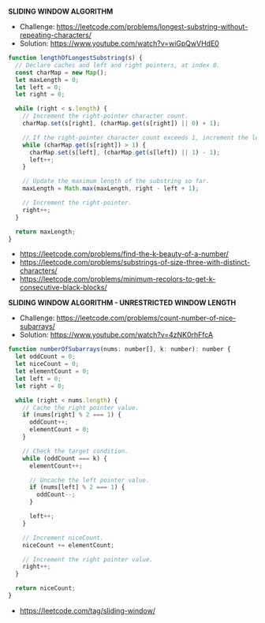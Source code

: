 **SLIDING WINDOW ALGORITHM**
* Challenge: https://leetcode.com/problems/longest-substring-without-repeating-characters/
* Solution: https://www.youtube.com/watch?v=wiGpQwVHdE0

```js
function lengthOfLongestSubstring(s) {
  // Declare caches and left and right pointers, at index 0.
  const charMap = new Map();
  let maxLength = 0;
  let left = 0;
  let right = 0;

  while (right < s.length) {
    // Increment the right-pointer character count.
    charMap.set(s[right], (charMap.get(s[right]) || 0) + 1);

    // If the right-pointer character count exceeds 1, increment the left-pointer to reduce the count.
    while (charMap.get(s[right]) > 1) {
      charMap.set(s[left], (charMap.get(s[left]) || 1) - 1);
      left++;
    }

    // Update the maximum length of the substring so far.
    maxLength = Math.max(maxLength, right - left + 1);

    // Increment the right-pointer.
    right++;
  }

  return maxLength;
}
```
* https://leetcode.com/problems/find-the-k-beauty-of-a-number/
* https://leetcode.com/problems/substrings-of-size-three-with-distinct-characters/
* https://leetcode.com/problems/minimum-recolors-to-get-k-consecutive-black-blocks/

**SLIDING WINDOW ALGORITHM - UNRESTRICTED WINDOW LENGTH**
* Challenge: https://leetcode.com/problems/count-number-of-nice-subarrays/
* Solution: https://www.youtube.com/watch?v=4zNK0rhFfcA


```js
function numberOfSubarrays(nums: number[], k: number): number {
  let oddCount = 0;
  let niceCount = 0;
  let elementCount = 0;
  let left = 0;
  let right = 0;

  while (right < nums.length) {
    // Cache the right pointer value.
    if (nums[right] % 2 === 1) {
      oddCount++;
      elementCount = 0;
    }

    // Check the target condition.
    while (oddCount === k) {
      elementCount++;

      // Uncache the left pointer value.
      if (nums[left] % 2 === 1) {
        oddCount--;
      }

      left++;
    }

    // Increment niceCount.
    niceCount += elementCount;

    // Increment the right pointer value.
    right++;
  }

  return niceCount;
}
```

* https://leetcode.com/tag/sliding-window/
